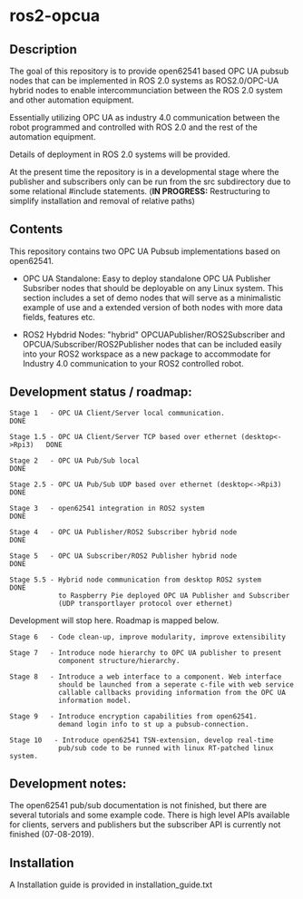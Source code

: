# ros2-opcua

## Description
The goal of this repository is to provide open62541 based OPC UA pubsub nodes that can be implemented in ROS 2.0 systems as ROS2.0/OPC-UA hybrid nodes to enable intercommunciation between the ROS 2.0 system and other automation equipment.

Essentially utilizing OPC UA as industry 4.0 communication between the robot programmed and controlled with ROS 2.0 and the rest of the automation equipment. 

Details of deployment in ROS 2.0 systems will be provided. 

At the present time the repository is in a developmental stage where the publisher and subscribers only can be run from the src subdirectory due to some relational #include statements.
(**IN PROGRESS:** Restructuring to simplify installation and removal of relative paths)

## Contents
This repository contains two OPC UA Pubsub implementations based on open62541.

- OPC UA Standalone: Easy to deploy standalone OPC UA Publisher Subsriber nodes that should be deployable on any Linux system. This section includes a set of demo nodes that will serve as a minimalistic example of use and a extended version of both nodes with more data fields, features etc.

- ROS2 Hybdrid Nodes: "hybrid" OPCUAPublisher/ROS2Subscriber and  OPCUA/Subscriber/ROS2Publisher nodes that can be included easily into your ROS2 workspace as a new package to accommodate for Industry 4.0 communication to your ROS2 controlled robot. 


## Development status / roadmap:  

    Stage 1   - OPC UA Client/Server local communication.                       DONE  

    Stage 1.5 - OPC UA Client/Server TCP based over ethernet (desktop<->Rpi3)   DONE

    Stage 2   - OPC UA Pub/Sub local                                            DONE		

    Stage 2.5 - OPC UA Pub/Sub UDP based over ethernet (desktop<->Rpi3)         DONE

    Stage 3   - open62541 integration in ROS2 system                            DONE

    Stage 4   - OPC UA Publisher/ROS2 Subscriber hybrid node                    DONE

    Stage 5   - OPC UA Subscriber/ROS2 Publisher hybrid node                    DONE

    Stage 5.5 - Hybrid node communication from desktop ROS2 system              DONE
                to Raspberry Pie deployed OPC UA Publisher and Subscriber
                (UDP transportlayer protocol over ethernet)

Development will stop here. Roadmap is mapped below.

    Stage 6   - Code clean-up, improve modularity, improve extensibility       

    Stage 7   - Introduce node hierarchy to OPC UA publisher to present
                component structure/hierarchy.                

    Stage 8   - Introduce a web interface to a component. Web interface
                should be launched from a seperate c-file with web service
                callable callbacks providing information from the OPC UA 
                information model.

    Stage 9   - Introduce encryption capabilities from open62541.
                demand login info to st up a pubsub-connection.           

    Stage 10   - Introduce open62541 TSN-extension, develop real-time
                pub/sub code to be runned with linux RT-patched linux system.



 

## Development notes: 

The open62541 pub/sub documentation is not finished, but there are several tutorials and some example code. There is high level APIs available for clients, servers and publishers but the subscriber API is currently not finished (07-08-2019).


## Installation 

A Installation guide is provided in installation_guide.txt